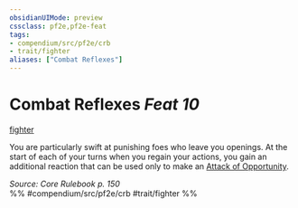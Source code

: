 ```yaml
---
obsidianUIMode: preview
cssclass: pf2e,pf2e-feat
tags:
- compendium/src/pf2e/crb
- trait/fighter
aliases: ["Combat Reflexes"]
---
```

# Combat Reflexes  *Feat 10*  
[fighter](Reference/Rules/Traits/fighter.md "Fighter Class Trait")  


You are particularly swift at punishing foes who leave you openings. At the start of each of your turns when you regain your actions, you gain an additional reaction that can be used only to make an [Attack of Opportunity](Reference/Rules/Actions/attack-of-opportunity.md).

*Source: Core Rulebook p. 150*  
%% #compendium/src/pf2e/crb #trait/fighter %%